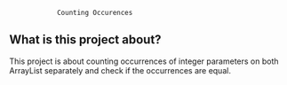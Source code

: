                 Counting Occurences


What is this project about?
--------------------
This project is about counting occurrences of integer parameters on both ArrayList separately and check
if the occurrences are equal.

